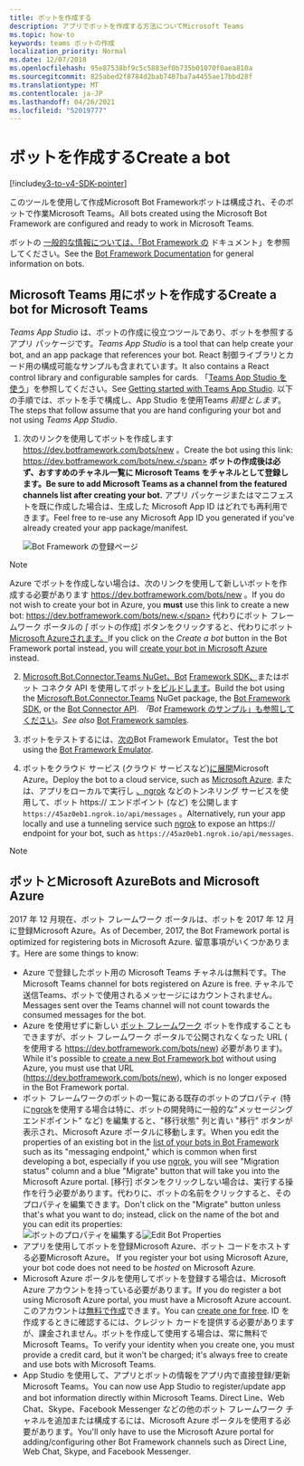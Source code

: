 ```yaml
---
title: ボットを作成する
description: アプリでボットを作成する方法についてMicrosoft Teams
ms.topic: how-to
keywords: teams ボットの作成
localization_priority: Normal
ms.date: 12/07/2018
ms.openlocfilehash: 95e87538bf9c5c5883ef0b735b01070f0aea810a
ms.sourcegitcommit: 825abed2f8784d2bab7407ba7a4455ae17bbd28f
ms.translationtype: MT
ms.contentlocale: ja-JP
ms.lasthandoff: 04/26/2021
ms.locfileid: "52019777"
---
```

# <a name="create-a-bot"></a><span data-ttu-id="95743-104">ボットを作成する</span><span class="sxs-lookup"><span data-stu-id="95743-104">Create a bot</span></span>

[!include[v3-to-v4-SDK-pointer](~/includes/v3-to-v4-pointer-bots.md)]

<span data-ttu-id="95743-105">このツールを使用して作成Microsoft Bot Frameworkボットは構成され、そのボットで作業Microsoft Teams。</span><span class="sxs-lookup"><span data-stu-id="95743-105">All bots created using the Microsoft Bot Framework are configured and ready to work in Microsoft Teams.</span></span>

<span data-ttu-id="95743-106">ボットの [一般的な情報については、「Bot Framework の](/azure/bot-service/?view=azure-bot-service-3.0&preserve-view=true) ドキュメント」を参照してください。</span><span class="sxs-lookup"><span data-stu-id="95743-106">See the [Bot Framework Documentation](/azure/bot-service/?view=azure-bot-service-3.0&preserve-view=true) for general information on bots.</span></span>

## <a name="create-a-bot-for-microsoft-teams"></a><span data-ttu-id="95743-107">Microsoft Teams 用にボットを作成する</span><span class="sxs-lookup"><span data-stu-id="95743-107">Create a bot for Microsoft Teams</span></span>

<span data-ttu-id="95743-108">*Teams App Studio* は、ボットの作成に役立つツールであり、ボットを参照するアプリ パッケージです。</span><span class="sxs-lookup"><span data-stu-id="95743-108">*Teams App Studio* is a tool that can help create your bot, and an app package that references your bot.</span></span> <span data-ttu-id="95743-109">React 制御ライブラリとカード用の構成可能なサンプルも含まれています。</span><span class="sxs-lookup"><span data-stu-id="95743-109">It also contains a React control library and configurable samples for cards.</span></span> <span data-ttu-id="95743-110">「[Teams App Studio を使う](~/concepts/build-and-test/app-studio-overview.md)」を参照してください。</span><span class="sxs-lookup"><span data-stu-id="95743-110">See [Getting started with Teams App Studio](~/concepts/build-and-test/app-studio-overview.md).</span></span> <span data-ttu-id="95743-111">以下の手順では、ボットを手で構成し、App Studio を使用Teams *前提とします*。</span><span class="sxs-lookup"><span data-stu-id="95743-111">The steps that follow assume that you are hand configuring your bot and not using *Teams App Studio*.</span></span>

1. <span data-ttu-id="95743-112">次のリンクを使用してボットを作成します https://dev.botframework.com/bots/new 。</span><span class="sxs-lookup"><span data-stu-id="95743-112">Create the bot using this link: https://dev.botframework.com/bots/new.</span></span> <span data-ttu-id="95743-113">**ボットの作成後は必ず、おすすめのチャネル一覧に Microsoft Teams をチャネルとして登録します。**</span><span class="sxs-lookup"><span data-stu-id="95743-113">**Be sure to add Microsoft Teams as a channel from the featured channels list after creating your bot.**</span></span> <span data-ttu-id="95743-114">アプリ パッケージまたはマニフェストを既に作成した場合は、生成した Microsoft App ID はどれでも再利用できます。</span><span class="sxs-lookup"><span data-stu-id="95743-114">Feel free to re-use any Microsoft App ID you generated if you've already created your app package/manifest.</span></span>

   ![Bot Framework の登録ページ](~/assets/images/bots/bfregister.png)

> [!NOTE]
> <span data-ttu-id="95743-116">Azure でボットを作成しない場合は、次のリンクを使用して新しいボットを作成する必要があります https://dev.botframework.com/bots/new 。</span><span class="sxs-lookup"><span data-stu-id="95743-116">If you do not wish to create your bot in Azure, you **must** use this link to create a new bot: https://dev.botframework.com/bots/new.</span></span> <span data-ttu-id="95743-117">代わりにボット フレームワーク ポータルの *[* ボットの作成] ボタンをクリックすると、代わりにボット [Microsoft Azureされます。](#bots-and-microsoft-azure)</span><span class="sxs-lookup"><span data-stu-id="95743-117">If you click on the *Create a bot* button in the Bot Framework portal instead, you will [create your bot in Microsoft Azure](#bots-and-microsoft-azure) instead.</span></span>

2. <span data-ttu-id="95743-118">[Microsoft.Bot.Connector.Teams NuGet、Bot](https://www.nuget.org/packages/Microsoft.Bot.Connector.Teams) [Framework SDK、](https://github.com/microsoft/botframework-sdk)またはボット コネクタ API を使用してボット[をビルドします](https://docs.microsoft.com/bot-framework/rest-api/bot-framework-rest-connector-api-reference)。</span><span class="sxs-lookup"><span data-stu-id="95743-118">Build the bot using the [Microsoft.Bot.Connector.Teams](https://www.nuget.org/packages/Microsoft.Bot.Connector.Teams) NuGet package, the  [Bot Framework SDK](https://github.com/microsoft/botframework-sdk), or the [Bot Connector API](https://docs.microsoft.com/bot-framework/rest-api/bot-framework-rest-connector-api-reference).</span></span> <span data-ttu-id="95743-119">*「Bot* [Framework のサンプル」も参照してください](https://github.com/Microsoft/BotBuilder-Samples/blob/master/README.md)。</span><span class="sxs-lookup"><span data-stu-id="95743-119">*See also* [Bot Framework samples](https://github.com/Microsoft/BotBuilder-Samples/blob/master/README.md).</span></span>

3. <span data-ttu-id="95743-120">ボットをテストするには、[次の](https://docs.microsoft.com/bot-framework/debug-bots-emulator)Bot Framework Emulator。</span><span class="sxs-lookup"><span data-stu-id="95743-120">Test the bot using the [Bot Framework Emulator](https://docs.microsoft.com/bot-framework/debug-bots-emulator).</span></span>

4. <span data-ttu-id="95743-121">ボットをクラウド サービス (クラウド サービスなど)[に展開](https://azure.microsoft.com/)Microsoft Azure。</span><span class="sxs-lookup"><span data-stu-id="95743-121">Deploy the bot to a cloud service, such as [Microsoft Azure](https://azure.microsoft.com/).</span></span> <span data-ttu-id="95743-122">または、アプリをローカルで実行し [、ngrok](https://ngrok.com) などのトンネリング サービスを使用して、ボット https:// エンドポイント (など) を公開します `https://45az0eb1.ngrok.io/api/messages` 。</span><span class="sxs-lookup"><span data-stu-id="95743-122">Alternatively, run your app locally and use a tunneling service such [ngrok](https://ngrok.com) to expose an https:// endpoint for your bot, such as `https://45az0eb1.ngrok.io/api/messages`.</span></span>

> [!NOTE]
> ## <a name="bots-and-microsoft-azure"></a><span data-ttu-id="95743-123">ボットとMicrosoft Azure</span><span class="sxs-lookup"><span data-stu-id="95743-123">Bots and Microsoft Azure</span></span>
> <span data-ttu-id="95743-124">2017 年 12 月現在、ボット フレームワーク ポータルは、ボットを 2017 年 12 月に登録Microsoft Azure。</span><span class="sxs-lookup"><span data-stu-id="95743-124">As of December, 2017, the Bot Framework portal is optimized for registering bots in Microsoft Azure.</span></span> <span data-ttu-id="95743-125">留意事項がいくつかあります。</span><span class="sxs-lookup"><span data-stu-id="95743-125">Here are some things to know:</span></span>
>
> * <span data-ttu-id="95743-126">Azure で登録したボット用の Microsoft Teams チャネルは無料です。</span><span class="sxs-lookup"><span data-stu-id="95743-126">The Microsoft Teams channel for bots registered on Azure is free.</span></span> <span data-ttu-id="95743-127">チャネルで送信Teams、ボットで使用されるメッセージにはカウントされません。</span><span class="sxs-lookup"><span data-stu-id="95743-127">Messages sent over the Teams channel will not count towards the consumed messages for the bot.</span></span>
> * <span data-ttu-id="95743-128">Azure を使用せずに新しい [ボット フレームワーク](https://dev.botframework.com/bots/new) ボットを作成することもできますが、ボット フレームワーク ポータルで公開されなくなった URL ( を使用する https://dev.botframework.com/bots/new) 必要があります)。</span><span class="sxs-lookup"><span data-stu-id="95743-128">While it's possible to [create a new Bot Framework bot](https://dev.botframework.com/bots/new) without using Azure, you must use that URL (https://dev.botframework.com/bots/new), which is no longer exposed in the Bot Framework portal.</span></span>
> * <span data-ttu-id="95743-129">ボット フレームワークのボットの一覧にある既存のボット[](https://dev.botframework.com/bots)のプロパティ (特に[ngrok](https://ngrok.com)を使用する場合は特に、ボットの開発時に一般的な"メッセージング エンドポイント" など) を編集すると、"移行状態" 列と青い "移行" ボタンが表示され、Microsoft Azure ポータルに移動します。</span><span class="sxs-lookup"><span data-stu-id="95743-129">When you edit the properties of an existing bot in the [list of your bots in Bot Framework](https://dev.botframework.com/bots) such as its "messaging endpoint," which is common when first developing a bot, especially if you use [ngrok](https://ngrok.com), you will see "Migration status" column and a blue "Migrate" button that will take you into the Microsoft Azure portal.</span></span> <span data-ttu-id="95743-130">[移行] ボタンをクリックしない場合は、実行する操作を行う必要があります。代わりに、ボットの名前をクリックすると、そのプロパティを編集できます。</span><span class="sxs-lookup"><span data-stu-id="95743-130">Don't click on the "Migrate" button unless that's what you want to do; instead, click on the name of the bot and you can edit its properties:</span></span></br>
   <span data-ttu-id="95743-131">![ボットのプロパティを編集する](~/assets/images/bots/bf-migrate-bot-to-azure.png)</span><span class="sxs-lookup"><span data-stu-id="95743-131">![Edit Bot Properties](~/assets/images/bots/bf-migrate-bot-to-azure.png)</span></span>
> * <span data-ttu-id="95743-132">アプリを使用してボットを登録Microsoft Azure、ボット コードをホストする必要Microsoft Azure。 </span><span class="sxs-lookup"><span data-stu-id="95743-132">If you register your bot using Microsoft Azure, your bot code does not need to be *hosted* on Microsoft Azure.</span></span>
> * <span data-ttu-id="95743-133">Microsoft Azure ポータルを使用してボットを登録する場合は、Microsoft Azure アカウントを持っている必要があります。</span><span class="sxs-lookup"><span data-stu-id="95743-133">If you do register a bot using Microsoft Azure portal, you must have a Microsoft Azure account.</span></span> <span data-ttu-id="95743-134">このアカウントは[無料で作成](https://azure.microsoft.com/free/)できます。</span><span class="sxs-lookup"><span data-stu-id="95743-134">You can [create one for free](https://azure.microsoft.com/free/).</span></span> <span data-ttu-id="95743-135">ID を作成するときに確認するには、クレジット カードを提供する必要がありますが、課金されません。ボットを作成して使用する場合は、常に無料でMicrosoft Teams。</span><span class="sxs-lookup"><span data-stu-id="95743-135">To verify your identity when you create one, you must provide a credit card, but it won't be charged; it's always free to create and use bots with Microsoft Teams.</span></span>
> * <span data-ttu-id="95743-136">App Studio を使用して、アプリとボットの情報をアプリ内で直接登録/更新Microsoft Teams。</span><span class="sxs-lookup"><span data-stu-id="95743-136">You can now use App Studio to register/update app and bot information directly within Microsoft Teams.</span></span> <span data-ttu-id="95743-137">Direct Line、Web Chat、Skype、Facebook Messenger などの他のボット フレームワーク チャネルを追加または構成するには、Microsoft Azure ポータルを使用する必要があります。</span><span class="sxs-lookup"><span data-stu-id="95743-137">You'll only have to use the Microsoft Azure portal for adding/configuring other Bot Framework channels such as Direct Line, Web Chat, Skype, and Facebook Messenger.</span></span>
